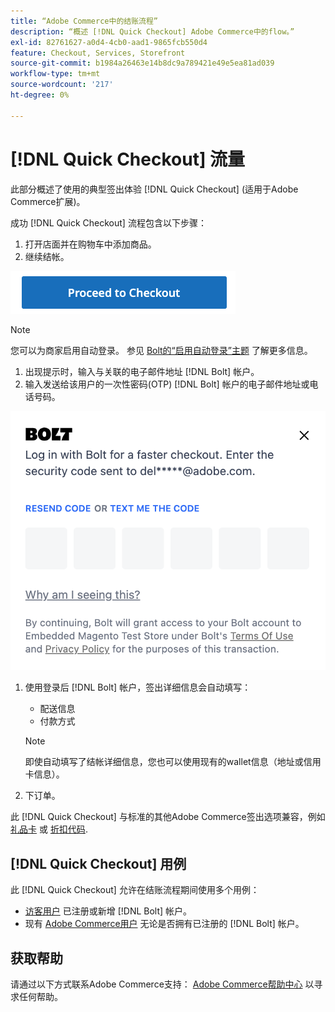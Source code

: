 ```yaml
---
title: “Adobe Commerce中的结账流程”
description: “概述 [!DNL Quick Checkout] Adobe Commerce中的flow。”
exl-id: 82761627-a0d4-4cb0-aad1-9865fcb550d4
feature: Checkout, Services, Storefront
source-git-commit: b1984a26463e14b8dc9a789421e49e5ea81ad039
workflow-type: tm+mt
source-wordcount: '217'
ht-degree: 0%

---
```


# [!DNL Quick Checkout] 流量

此部分概述了使用的典型签出体验 [!DNL Quick Checkout] (适用于Adobe Commerce扩展)。

成功 [!DNL Quick Checkout] 流程包含以下步骤：

1. 打开店面并在购物车中添加商品。
1. 继续结帐。

![结账](assets/proceed-checkout.png)

>[!NOTE]
>
> 您可以为商家启用自动登录。 参见 [Bolt的“启用自动登录”主题](https://help.bolt.com/products/embedded/direct-api/auto-login/) 了解更多信息。

1. 出现提示时，输入与关联的电子邮件地址 [!DNL Bolt] 帐户。
1. 输入发送给该用户的一次性密码(OTP) [!DNL Bolt] 帐户的电子邮件地址或电话号码。

![OTP弹出窗口](assets/new-logo-otp-email.png)

1. 使用登录后 [!DNL Bolt] 帐户，签出详细信息会自动填写：

   - 配送信息
   - 付款方式

   >[!NOTE]
   >
   > 即使自动填写了结帐详细信息，您也可以使用现有的wallet信息（地址或信用卡信息）。

1. 下订单。

此 [!DNL Quick Checkout] 与标准的其他Adobe Commerce签出选项兼容，例如 [礼品卡](https://docs.magento.com/user-guide/catalog/product-gift-card.html) 或 [折扣代码](https://docs.magento.com/user-guide/marketing/price-rules-cart-coupon.html).

## [!DNL Quick Checkout] 用例

此 [!DNL Quick Checkout] 允许在结账流程期间使用多个用例：

- [访客用户](../quick-checkout/checkout-bolt.md) 已注册或新增 [!DNL Bolt] 帐户。
- 现有 [Adobe Commerce用户](../quick-checkout/checkout-adobe-commerce.md) 无论是否拥有已注册的 [!DNL Bolt] 帐户。

## 获取帮助

请通过以下方式联系Adobe Commerce支持： [Adobe Commerce帮助中心](https://experienceleague.adobe.com/docs/commerce-knowledge-base/kb/overview.html) 以寻求任何帮助。
